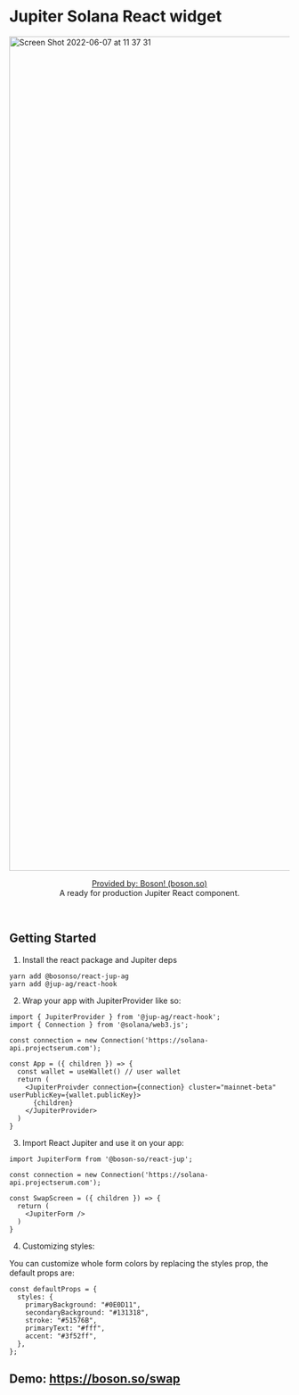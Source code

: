# Jupiter Solana React widget
<img width="1496" alt="Screen Shot 2022-06-07 at 11 37 31" src="https://user-images.githubusercontent.com/13947203/172408491-adbc7efb-5618-4366-bc6a-0d24ef4eb954.png">

<p align="center">
  <a href="https://boson.son">Provided by: Boson! (boson.so)</a>
  <br/>
  A ready for production Jupiter React component.
</p>
<br/>

## Getting Started

1. Install the react package and Jupiter deps

```
yarn add @bosonso/react-jup-ag
yarn add @jup-ag/react-hook
```

2. Wrap your app with JupiterProvider like so:

```
import { JupiterProvider } from '@jup-ag/react-hook';
import { Connection } from '@solana/web3.js';

const connection = new Connection('https://solana-api.projectserum.com');

const App = ({ children }) => {
  const wallet = useWallet() // user wallet
  return (
    <JupiterProivder connection={connection} cluster="mainnet-beta" userPublicKey={wallet.publicKey}>
      {children}
    </JupiterProvider>
  )
}
```

3. Import React Jupiter and use it on your app:

```
import JupiterForm from '@boson-so/react-jup';

const connection = new Connection('https://solana-api.projectserum.com');

const SwapScreen = ({ children }) => {
  return (
    <JupiterForm />
  )
}
```

4. Customizing styles:

You can customize whole form colors by replacing the styles prop, the default props are:

```
const defaultProps = {
  styles: {
    primaryBackground: "#0E0D11",
    secondaryBackground: "#131318",
    stroke: "#51576B",
    primaryText: "#fff",
    accent: "#3f52ff",
  },
};
```

## Demo: https://boson.so/swap
